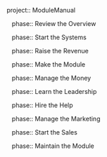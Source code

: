 project:: ModuleManual <br>

&nbsp;&nbsp;&nbsp;phase:: Review the Overview <br>

&nbsp;&nbsp;&nbsp;phase:: Start the Systems <br>

&nbsp;&nbsp;&nbsp;phase:: Raise the Revenue <br>

&nbsp;&nbsp;&nbsp;phase:: Make the Module <br>

&nbsp;&nbsp;&nbsp;phase:: Manage the Money <br>

&nbsp;&nbsp;&nbsp;phase:: Learn the Leadership <br>

&nbsp;&nbsp;&nbsp;phase:: Hire the Help <br>

&nbsp;&nbsp;&nbsp;phase:: Manage the Marketing <br>

&nbsp;&nbsp;&nbsp;phase:: Start the Sales <br>

&nbsp;&nbsp;&nbsp;phase:: Maintain the Module <br>
